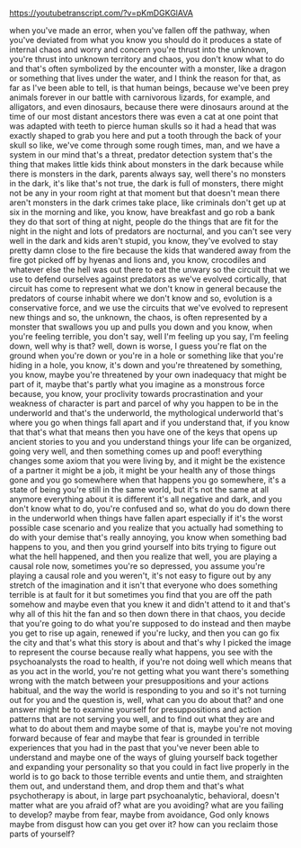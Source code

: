https://youtubetranscript.com/?v=pKmDGKGlAVA

 when you've made an error, when you've fallen off the pathway, when you've deviated from what you know you should do it produces a state of internal chaos and worry and concern you're thrust into the unknown, you're thrust into unknown territory and chaos, you don't know what to do and that's often symbolized by the encounter with a monster, like a dragon or something that lives under the water, and I think the reason for that, as far as I've been able to tell, is that human beings, because we've been prey animals forever in our battle with carnivorous lizards, for example, and alligators, and even dinosaurs, because there were dinosaurs around at the time of our most distant ancestors there was even a cat at one point that was adapted with teeth to pierce human skulls so it had a head that was exactly shaped to grab you here and put a tooth through the back of your skull so like, we've come through some rough times, man, and we have a system in our mind that's a threat, predator detection system that's the thing that makes little kids think about monsters in the dark because while there is monsters in the dark, parents always say, well there's no monsters in the dark, it's like that's not true, the dark is full of monsters, there might not be any in your room right at that moment but that doesn't mean there aren't monsters in the dark crimes take place, like criminals don't get up at six in the morning and like, you know, have breakfast and go rob a bank they do that sort of thing at night, people do the things that are fit for the night in the night and lots of predators are nocturnal, and you can't see very well in the dark and kids aren't stupid, you know, they've evolved to stay pretty damn close to the fire because the kids that wandered away from the fire got picked off by hyenas and lions and, you know, crocodiles and whatever else the hell was out there to eat the unwary so the circuit that we use to defend ourselves against predators as we've evolved cortically, that circuit has come to represent what we don't know in general because the predators of course inhabit where we don't know and so, evolution is a conservative force, and we use the circuits that we've evolved to represent new things and so, the unknown, the chaos, is often represented by a monster that swallows you up and pulls you down and you know, when you're feeling terrible, you don't say, well I'm feeling up you say, I'm feeling down, well why is that? well, down is worse, I guess you're flat on the ground when you're down or you're in a hole or something like that you're hiding in a hole, you know, it's down and you're threatened by something, you know, maybe you're threatened by your own inadequacy that might be part of it, maybe that's partly what you imagine as a monstrous force because, you know, your proclivity towards procrastination and your weakness of character is part and parcel of why you happen to be in the underworld and that's the underworld, the mythological underworld that's where you go when things fall apart and if you understand that, if you know that that's what that means then you have one of the keys that opens up ancient stories to you and you understand things your life can be organized, going very well, and then something comes up and poof! everything changes some axiom that you were living by, and it might be the existence of a partner it might be a job, it might be your health any of those things gone and you go somewhere when that happens you go somewhere, it's a state of being you're still in the same world, but it's not the same at all anymore everything about it is different it's all negative and dark, and you don't know what to do, you're confused and so, what do you do down there in the underworld when things have fallen apart especially if it's the worst possible case scenario and you realize that you actually had something to do with your demise that's really annoying, you know when something bad happens to you, and then you grind yourself into bits trying to figure out what the hell happened, and then you realize that well, you are playing a causal role now, sometimes you're so depressed, you assume you're playing a causal role and you weren't, it's not easy to figure out by any stretch of the imagination and it isn't that everyone who does something terrible is at fault for it but sometimes you find that you are off the path somehow and maybe even that you knew it and didn't attend to it and that's why all of this hit the fan and so then down there in that chaos, you decide that you're going to do what you're supposed to do instead and then maybe you get to rise up again, renewed if you're lucky, and then you can go fix the city and that's what this story is about and that's why I picked the image to represent the course because really what happens, you see with the psychoanalysts the road to health, if you're not doing well which means that as you act in the world, you're not getting what you want there's something wrong with the match between your presuppositions and your actions habitual, and the way the world is responding to you and so it's not turning out for you and the question is, well, what can you do about that? and one answer might be to examine yourself for presuppositions and action patterns that are not serving you well, and to find out what they are and what to do about them and maybe some of that is, maybe you're not moving forward because of fear and maybe that fear is grounded in terrible experiences that you had in the past that you've never been able to understand and maybe one of the ways of gluing yourself back together and expanding your personality so that you could in fact live properly in the world is to go back to those terrible events and untie them, and straighten them out, and understand them, and drop them and that's what psychotherapy is about, in large part psychoanalytic, behavioral, doesn't matter what are you afraid of? what are you avoiding? what are you failing to develop? maybe from fear, maybe from avoidance, God only knows maybe from disgust how can you get over it? how can you reclaim those parts of yourself?